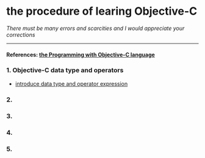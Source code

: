 # the procedure of learing Objective-C

*There must be many errors and scarcities and I would appreciate your corrections*
***

#### References: [the Programming with Objective-C language](https://developer.apple.com/library/mac/documentation/Cocoa/Conceptual/ProgrammingWithObjectiveC/ProgrammingWithObjectiveC.pdf)

### 1. Objective-C data type and operators
- [introduce data type and operator expression](1.数据类型及运算符表达式.md)

### 2. 

### 3.

### 4.

### 5.
